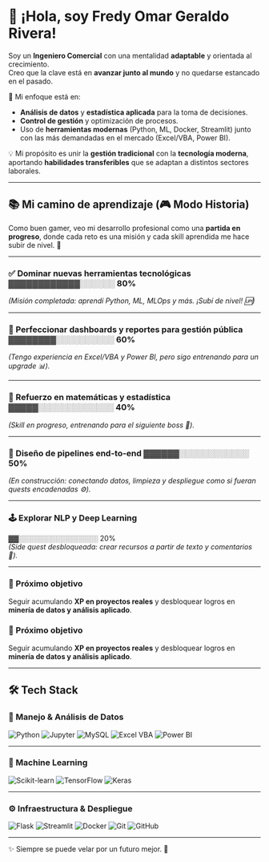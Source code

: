 # 👋 ¡Hola, soy Fredy Omar Geraldo Rivera!  

Soy un **Ingeniero Comercial** con una mentalidad **adaptable** y orientada al crecimiento.  
Creo que la clave está en **avanzar junto al mundo** y no quedarse estancado en el pasado.  

🔎 Mi enfoque está en:  
- **Análisis de datos** y **estadística aplicada** para la toma de decisiones.  
- **Control de gestión** y optimización de procesos.  
- Uso de **herramientas modernas** (Python, ML, Docker, Streamlit) junto con las más demandadas en el mercado (Excel/VBA, Power BI).  

💡 Mi propósito es unir la **gestión tradicional** con la **tecnología moderna**, aportando **habilidades transferibles** que se adaptan a distintos sectores laborales.  

---

## 📚 Mi camino de aprendizaje (🎮 Modo Historia)

Como buen gamer, veo mi desarrollo profesional como una **partida en progreso**, donde cada reto es una misión y cada skill aprendida me hace subir de nivel. 🚀  

---

### ✅ Dominar nuevas herramientas tecnológicas  ▓▓▓▓▓▓▓▓▓▓▓▓░░░░░░ 80%  
*(Misión completada: aprendí Python, ML, MLOps y más. ¡Subí de nivel! 🆙)*  

---

### 🔄 Perfeccionar dashboards y reportes para gestión pública  ▓▓▓▓▓▓▓▓░░░░░░░░░░ 60%  
*(Tengo experiencia en Excel/VBA y Power BI, pero sigo entrenando para un upgrade 📊).*  

---

### 🔄 Refuerzo en matemáticas y estadística  ▓▓▓▓▓░░░░░░░░░░░░░ 40%  
*(Skill en progreso, entrenando para el siguiente boss 🧮).*  

---

### 🔄 Diseño de pipelines end-to-end  ▓▓▓▓▓▓░░░░░░░░░░░░ 50%  
*(En construcción: conectando datos, limpieza y despliegue como si fueran quests encadenadas ⚙️).*  

---

### 🕹️ Explorar NLP y Deep Learning  
▓▓░░░░░░░░░░░░░░░░ 20%  
*(Side quest desbloqueada: crear recursos a partir de texto y comentarios 🤖).*  

---

### 🌟 Próximo objetivo  
Seguir acumulando **XP en proyectos reales** y desbloquear logros en **minería de datos y análisis aplicado**.  

### 🌟 Próximo objetivo
Seguir acumulando **XP en proyectos reales** y desbloquear logros en **minería de datos y análisis aplicado**.  

---
## 🛠️ Tech Stack  

### 📂 Manejo & Análisis de Datos  
![Python](https://img.shields.io/badge/Python-3776AB?style=for-the-badge&logo=python&logoColor=white) 
![Jupyter](https://img.shields.io/badge/Jupyter-F37626?style=for-the-badge&logo=jupyter&logoColor=white) 
![MySQL](https://img.shields.io/badge/MySQL-4479A1?style=for-the-badge&logo=mysql&logoColor=white) 
![Excel VBA](https://img.shields.io/badge/Excel/VBA-217346?style=for-the-badge&logo=microsoft-excel&logoColor=white) 
![Power BI](https://img.shields.io/badge/PowerBI-F2C811?style=for-the-badge&logo=powerbi&logoColor=black)  

---

### 🤖 Machine Learning  
![Scikit-learn](https://img.shields.io/badge/Scikit--learn-F7931E?style=for-the-badge&logo=scikit-learn&logoColor=white) 
![TensorFlow](https://img.shields.io/badge/TensorFlow-FF6F00?style=for-the-badge&logo=tensorflow&logoColor=white) 
![Keras](https://img.shields.io/badge/Keras-D00000?style=for-the-badge&logo=keras&logoColor=white)  

---

### ⚙️ Infraestructura & Despliegue  
![Flask](https://img.shields.io/badge/Flask-000000?style=for-the-badge&logo=flask&logoColor=white) 
![Streamlit](https://img.shields.io/badge/Streamlit-FF4B4B?style=for-the-badge&logo=streamlit&logoColor=white) 
![Docker](https://img.shields.io/badge/Docker-2496ED?style=for-the-badge&logo=docker&logoColor=white) 
![Git](https://img.shields.io/badge/Git-F05032?style=for-the-badge&logo=git&logoColor=white) 
![GitHub](https://img.shields.io/badge/GitHub-181717?style=for-the-badge&logo=github&logoColor=white)  

---

✨ Siempre se puede velar por un futuro mejor. 🚀
